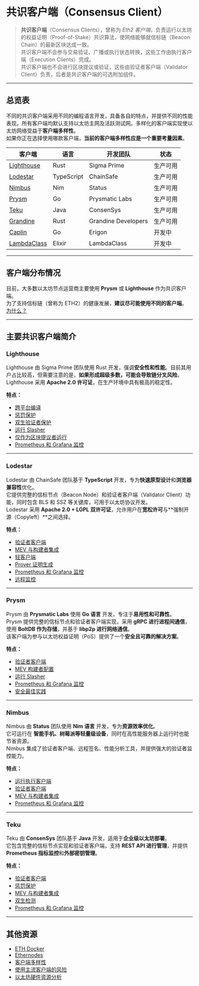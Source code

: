 # 共识客户端（Consensus Client）

> **共识客户端**（Consensus Clients），曾称为 *Eth2 客户端*，负责运行以太坊的权益证明（Proof-of-Stake）共识算法，使网络能够就信标链（Beacon Chain）的最新区块达成一致。  
> 共识客户端不会参与交易验证、广播或执行状态转换，这些工作由执行客户端（Execution Clients）完成。  
> 共识客户端也不会进行区块提议或验证，这些由验证者客户端（Validator Client）负责，后者是共识客户端的可选附加组件。

---

## 总览表

不同的共识客户端采用不同的编程语言开发，具备各自的特点，并提供不同的性能表现。所有客户端均默认支持以太坊主网及活跃测试网。多样化的客户端实现使以太坊网络受益于**客户端多样性**。  
如果你正在选择使用哪款客户端，**当前的客户端多样性应是一个重要考量因素**。

| 客户端                                                                  | 语言       | 开发团队             | 状态        |
| ----------------------------------------------------------------------- | ---------- | ------------------- | ----------- |
| [Lighthouse](https://github.com/sigp/lighthouse)                        | Rust       | Sigma Prime         | 生产可用    |
| [Lodestar](https://github.com/ChainSafe/lodestar)                       | TypeScript | ChainSafe           | 生产可用    |
| [Nimbus](https://github.com/status-im/nimbus-eth2)                      | Nim        | Status              | 生产可用    |
| [Prysm](https://github.com/prysmaticlabs/prysm)                         | Go         | Prysmatic Labs      | 生产可用    |
| [Teku](https://github.com/ConsenSys/teku)                               | Java       | ConsenSys           | 生产可用    |
| [Grandine](https://github.com/grandinetech/grandine)                    | Rust       | Grandine Developers | 生产可用    |
| [Caplin](https://github.com/ledgerwatch/erigon)                         | Go         | Erigon              | 开发中      |
| [LambdaClass](https://github.com/lambdaclass/lambda_ethereum_consensus) | Elixir     | LambdaClass         | 开发中      |

---

## 客户端分布情况

目前，大多数以太坊节点运营商主要使用 **Prysm** 或 **Lighthouse** 作为共识客户端。  
为了支持信标链（曾称为 ETH2）的健康发展，**建议尽可能使用不同的客户端**。  
[为什么？](https://clientdiversity.org/#why)

---

## 主要共识客户端简介

### Lighthouse

Lighthouse 由 Sigma Prime 团队使用 Rust 开发，强调**安全性和性能**。目前其用户占比较高，但需要注意的是，**如果形成超级多数，可能会导致链分叉风险**。  
Lighthouse 采用 **Apache 2.0 许可证**，在生产环境中具有极高的稳定性。

**特点：**
- [跨平台编译](https://lighthouse-book.sigmaprime.io/cross-compiling.html)
- [惩罚保护](https://lighthouse-book.sigmaprime.io/slashing-protection.html)
- [双生验证者保护](https://lighthouse-book.sigmaprime.io/validator-doppelganger.html#doppelganger-protection)
- [运行 Slasher](https://lighthouse-book.sigmaprime.io/slasher.html)
- [仅作为区块提议者运行](https://lighthouse-book.sigmaprime.io/advanced-proposer-only.html)
- [Prometheus 和 Grafana 监控](https://lighthouse-book.sigmaprime.io/advanced_metrics.html)

---

### Lodestar

Lodestar 由 ChainSafe 团队基于 **TypeScript** 开发，专为**快速原型设计**和**浏览器兼容性**优化。  
它提供完整的信标节点（Beacon Node）和验证者客户端（Validator Client）功能，同时包含 BLS 和 SSZ 等关键库，可用于以太坊协议开发。  
Lodestar 采用 **Apache 2.0 + LGPL 双许可证**，允许用户在**宽松许可**与**强制开源（Copyleft）**之间选择。

**特点：**
- [验证者客户端](https://chainsafe.github.io/lodestar/run/validator-management/vc-configuration)
- [MEV 与构建者集成](https://chainsafe.github.io/lodestar/run/beacon-management/mev-and-builder-integration)
- [轻客户端](https://chainsafe.github.io/lodestar/libraries/lightclient-prover/lightclient)
- [Prover 证明生成](https://chainsafe.github.io/lodestar/libraries/lightclient-prover/prover)
- [Prometheus 和 Grafana 监控](https://chainsafe.github.io/lodestar/run/logging-and-metrics/prometheus-grafana)
- [远程监控](https://chainsafe.github.io/lodestar/run/logging-and-metrics/client-monitoring)

---

### Prysm

Prysm 由 **Prysmatic Labs** 使用 **Go 语言** 开发，专注于**易用性和可靠性**。  
Prysm 提供完整的信标节点和验证者客户端实现，采用 **gRPC 进行进程间通信**，使用 **BoltDB 作为存储**，并基于 **libp2p 进行网络通信**。  
该客户端为参与以太坊权益证明（PoS）提供了一个**安全且可靠的解决方案**。

**特点：**
- [验证者客户端](https://docs.prylabs.network/docs/wallet/nondeterministic)
- [MEV 构建者配置](https://docs.prylabs.network/docs/advanced/builder)
- [运行 Slasher](https://docs.prylabs.network/docs/prysm-usage/slasher)
- [Prometheus 和 Grafana 监控](https://docs.prylabs.network/docs/prysm-usage/monitoring/grafana-dashboard)
- [安全最佳实践](https://docs.prylabs.network/docs/security-best-practices)

---

### Nimbus

Nimbus 由 **Status** 团队使用 **Nim 语言** 开发，专为**资源效率优化**。  
它可运行在 **智能手机、树莓派等轻量级设备**，同时在高性能服务器上运行时也能节省资源。  
Nimbus 集成了验证者客户端、远程签名、性能分析工具，并提供强大的验证者监控能力。

**特点：**
- [运行执行客户端](https://nimbus.guide/eth1.html)
- [验证者客户端](https://nimbus.guide/validator-client.html)
- [MEV 与构建者集成](https://nimbus.guide/external-block-builder.html)
- [Prometheus 和 Grafana 监控](https://nimbus.guide/metrics-pretty-pictures.html)

---

### Teku

Teku 由 **ConsenSys** 团队基于 **Java** 开发，适用于**企业级以太坊部署**。  
它包含完整的信标节点实现和验证者客户端，支持 **REST API 进行管理**，并提供 **Prometheus 指标监控**和**外部密钥管理**。

**特点：**
- [验证者客户端](https://docs.teku.consensys.io/concepts/proof-of-stake)
- [惩罚保护](https://docs.teku.consensys.io/how-to/prevent-slashing/use-a-slashing-protection-file)
- [MEV 与构建者集成](https://docs.teku.consensys.io/concepts/builder-network)
- [双生检测](https://docs.teku.consensys.io/how-to/prevent-slashing/detect-doppelgangers)
- [Prometheus 和 Grafana 监控](https://docs.teku.consensys.io/how-to/monitor/use-metrics)

---

## 其他资源

- [ETH Docker](https://eth-docker.net/)
- [Ethernodes](https://ethernodes.org/)
- [客户端多样性](https://clientdiversity.org/)
- [使用主流客户端的风险](https://dankradfeist.de/ethereum/2022/03/24/run-the-majority-client-at-your-own-peril.html)
- [以太坊硬件资源分析](https://www.migalabs.io/blog/post/ethereum-hardware-resource-analysis-update)

